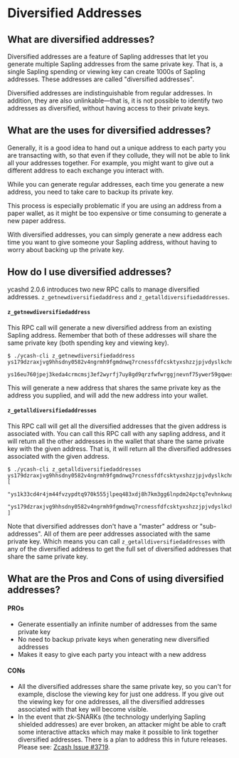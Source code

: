 # Diversified Addresses

## What are diversified addresses?
Diversified addresses are a feature of Sapling addresses that let you generate multiple Sapling addresses from the same private key. That is, a single Sapling spending or viewing key can create 1000s of Sapling addresses. These addresses are called "diversified addresses".

Diversified addresses are indistinguishable from regular addresses. In addition, they are also unlinkable&mdash;that is, it is not possible to identify two addresses as diversified, without having access to their private keys.

## What are the uses for diversified addresses?
Generally, it is a good idea to hand out a unique address to each party you are transacting with, so that even if they collude, they will not be able to link all your addresses together. For example, you might want to give out a different address to each exchange you interact with.

While you can generate regular addresses, each time you generate a new address, you need to take care to backup its private key.

This process is especially problematic if you are using an address from a paper wallet, as it might be too expensive or time consuming to generate a new paper address.

With diversified addresses, you can simply generate a new address each time you want to give someone your Sapling address, without having to worry about backing up the private key.

## How do I use diversified addresses?
ycashd 2.0.6 introduces two new RPC calls to manage diversified addresses. `z_getnewdiversifiedaddress` and `z_getalldiversifiedaddresses`.

#### `z_getnewdiversifiedaddress`
This RPC call will generate a new diversified address from an existing Sapling address. Remember that both of these addresses will share the same private key (both spending key and viewing key).

```
$ ./ycash-cli z_getnewdiversifiedaddress ys179dzraxjvg9hhsdny0582v4ngrmh9fgmdnwq7rcnessfdfcsktyxshzzjpjvdyslkchnqnxfnml

ys16eu760jpej3keda4crmcmsj3ef2wyrfj7uy8gd9qrzfwfwrggjnevnf75ywer59gqwes7l7mtnw
```

This will generate a new address that shares the same private key as the address you supplied, and will add the new address into your wallet.

#### `z_getalldiversifiedaddresses`
This RPC call will get all the diversified addresses that the given address is associated with. You can call this RPC call with any sapling address, and it will return all the other addresses in the wallet that share the same private key with the given address. That is, it will return all the diversified addresses associated with the given address.

```
$ ./ycash-cli z_getalldiversifiedaddresses ys179dzraxjvg9hhsdny0582v4ngrmh9fgmdnwq7rcnessfdfcsktyxshzzjpjvdyslkchnqnxfnml
[
  "ys1k33cd4r4jm44fvzypdtq970k555jlpeq483xdj8h7km3gg6lnpdm24pctq7evhnkwuptvy57z6v",
  "ys179dzraxjvg9hhsdny0582v4ngrmh9fgmdnwq7rcnessfdfcsktyxshzzjpjvdyslkchnqnxfnml"
]
```

Note that diversified addresses don't have a "master" address or "sub-addresses". All of them are peer addresses associated with the same private key. Which means you can call `z_getalldiversifiedaddresses` with any of the diversified address to get the full set of diversified addresses that share the same private key.

## What are the Pros and Cons of using diversified addresses?
#### PROs
- Generate essentially an infinite number of addresses from the same private key
- No need to backup private keys when generating new diversified addresses
- Makes it easy to give each party you inteact with a new address

#### CONs
- All the diversified addresses share the same private key, so you can't for example, disclose the viewing key for just one address. If you give out the viewing key for one addresses, all the diversified addresses associated with that key will become visible.
- In the event that zk-SNARKs (the technology underlying Sapling shielded addresses) are ever broken, an attacker might be able to craft some interactive attacks which may make it possible to link together diversified addresses. There is a plan to address this in future releases. Please see: [Zcash Issue #3719](https://github.com/zcash/zcash/issues/3719).
